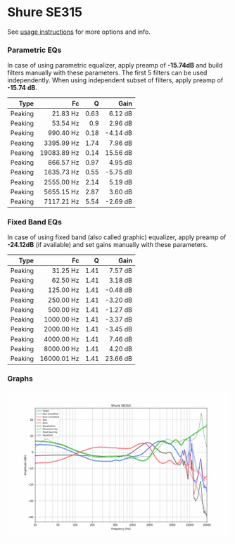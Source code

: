 # Shure SE315
See [usage instructions](https://github.com/jaakkopasanen/AutoEq#usage) for more options and info.

### Parametric EQs
In case of using parametric equalizer, apply preamp of **-15.74dB** and build filters manually
with these parameters. The first 5 filters can be used independently.
When using independent subset of filters, apply preamp of **-15.74 dB**.

| Type    | Fc          |    Q | Gain     |
|--------:|------------:|-----:|---------:|
| Peaking | 21.83 Hz    | 0.63 | 6.12 dB  |
| Peaking | 53.54 Hz    | 0.9  | 2.96 dB  |
| Peaking | 990.40 Hz   | 0.18 | -4.14 dB |
| Peaking | 3395.99 Hz  | 1.74 | 7.96 dB  |
| Peaking | 19083.89 Hz | 0.14 | 15.56 dB |
| Peaking | 866.57 Hz   | 0.97 | 4.95 dB  |
| Peaking | 1635.73 Hz  | 0.55 | -5.75 dB |
| Peaking | 2555.00 Hz  | 2.14 | 5.19 dB  |
| Peaking | 5655.15 Hz  | 2.87 | 3.60 dB  |
| Peaking | 7117.21 Hz  | 5.54 | -2.69 dB |

### Fixed Band EQs
In case of using fixed band (also called graphic) equalizer, apply preamp of **-24.12dB**
(if available) and set gains manually with these parameters.

| Type    | Fc          |    Q | Gain     |
|--------:|------------:|-----:|---------:|
| Peaking | 31.25 Hz    | 1.41 | 7.57 dB  |
| Peaking | 62.50 Hz    | 1.41 | 3.18 dB  |
| Peaking | 125.00 Hz   | 1.41 | -0.48 dB |
| Peaking | 250.00 Hz   | 1.41 | -3.20 dB |
| Peaking | 500.00 Hz   | 1.41 | -1.27 dB |
| Peaking | 1000.00 Hz  | 1.41 | -3.37 dB |
| Peaking | 2000.00 Hz  | 1.41 | -3.45 dB |
| Peaking | 4000.00 Hz  | 1.41 | 7.46 dB  |
| Peaking | 8000.00 Hz  | 1.41 | 4.20 dB  |
| Peaking | 16000.01 Hz | 1.41 | 23.66 dB |

### Graphs
![](./Shure%20SE315.png)